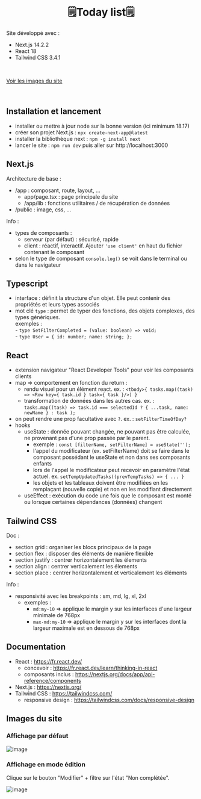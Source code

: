 # <h1 align="center">🗒️Today list🗒️</h1>

Site développé avec :      
- Next.js 14.2.2
- React 18
- Tailwind CSS 3.4.1

</br>

[Voir les images du site](#images-du-site)

</br>

## Installation et lancement
- installer ou mettre à jour node sur la bonne version (ici minimum 18.17)
- créer son projet Next.js : `npx create-next-app@latest`
- installer la bibliothèque next : `npm -g install next`
- lancer le site : `npm run dev` puis aller sur http://localhost:3000

## Next.js
Architecture de base :    
- /app : composant, route, layout, ...
   - app/page.tsx : page principale du site
   - /app/lib : fonctions utilitaires / de récupération de données
- /public : image, css, ...
     
Info :     
- types de composants :
   - serveur (par défaut) : sécurisé, rapide
   - client : réactif, interactif. Ajouter `'use client'` en haut du fichier contenant le composant
- selon le type de composant `console.log()` se voit dans le terminal ou dans le navigateur

## Typescript
- interface : définit la structure d'un objet. Elle peut contenir des propriétés et leurs types associés
- mot clé `type` : permet de typer des fonctions, des objets complexes, des types génériques.     
   exemples :       
      - `type SetFilterCompleted = (value: boolean) => void;`       
      - `type User = { id: number; name: string; };`

## React
- extension navigateur "React Developer Tools" pour voir les composants clients
- map => comportement en fonction du return :
   - rendu visuel pour un élément react. ex. : `<tbody>{ tasks.map((task) => <Row key={ task.id } task={ task }/>) }`
   - transformation de données dans les autres cas. ex. : `tasks.map((task) => task.id === selectedId ? { ...task, name: newName } : task );`
- on peut rendre une prop facultative avec `?`. ex. : `setFilterTimeOfDay?`
- hooks
   - useState : donnée pouvant changée, ne pouvant pas être calculée, ne provenant pas d'une prop passée par le parent. 
      - exemple : `const [filterName, setFilterName] = useState('');`
      - l'appel du modificateur (ex. setFilterName) doit se faire dans le composant possédant le useState et non dans ses composants enfants
      - lors de l'appel le modificateur peut recevoir en paramètre l'état actuel. ex. `setTempUpdatedTasks((prevTempTasks) => { ... }`
      - les objets et les tableaux doivent être modifiées en les remplaçant (nouvelle copie) et non en les modifiant directement
   - useEffect : exécution du code une fois que le composant est monté ou lorsque certaines dépendances (données) changent

## Tailwind CSS
Doc :      
- section grid : organiser les blocs principaux de la page
- section flex : disposer des éléments de manière flexible
- section justify : centrer horizontalement les élements
- section align : centrer verticalement les élements
- section place : centrer horizontalement et verticalement les éléments

Info :     
- responsivité avec les breakpoints : sm, md, lg, xl, 2xl
   - exemples :
      - `md:my-10` => applique le margin y sur les interfaces d'une largeur minimale de 768px
      - `max-md:my-10` => applique le margin y sur les interfaces dont la largeur maximale est en dessous de 768px

## Documentation
- React : https://fr.react.dev/
   - concevoir : https://fr.react.dev/learn/thinking-in-react
   - composants inclus : https://nextjs.org/docs/app/api-reference/components
- Next.js : https://nextjs.org/
- Tailwind CSS : https://tailwindcss.com/
   - responsive design : https://tailwindcss.com/docs/responsive-design

## Images du site
### Affichage par défaut
![image](https://github.com/axelleP/today-list/assets/3285758/ddbe64eb-ff5d-4eaf-8134-f79c6d1cac0e)       

### Affichage en mode édition
Clique sur le bouton "Modifier"  + filtre sur l'état "Non complétée".     

![image](https://github.com/axelleP/today-list/assets/3285758/0d0e28c2-e124-4f88-9735-ad5bda8f923f)